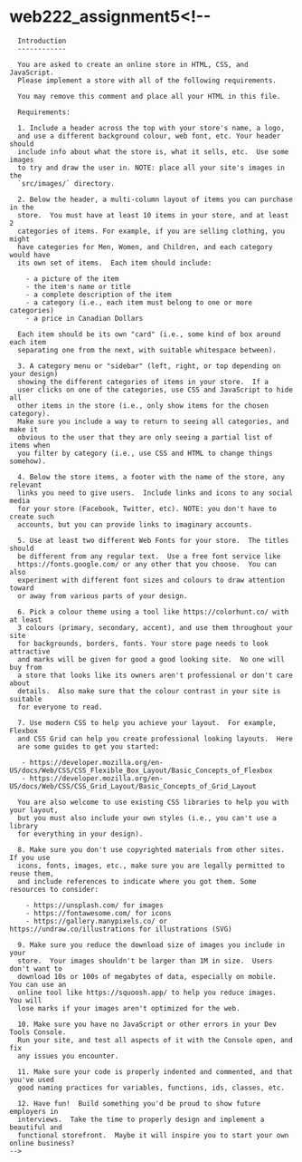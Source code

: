 # web222_assignment5<!--
      Introduction
      ------------

      You are asked to create an online store in HTML, CSS, and JavaScript.
      Please implement a store with all of the following requirements.

      You may remove this comment and place all your HTML in this file.

      Requirements:

      1. Include a header across the top with your store's name, a logo,
      and use a different background colour, web font, etc. Your header should
      include info about what the store is, what it sells, etc.  Use some images
      to try and draw the user in. NOTE: place all your site's images in the
      `src/images/` directory.

      2. Below the header, a multi-column layout of items you can purchase in the
      store.  You must have at least 10 items in your store, and at least 2
      categories of items. For example, if you are selling clothing, you might
      have categories for Men, Women, and Children, and each category would have
      its own set of items.  Each item should include:
      
        - a picture of the item
        - the item's name or title
        - a complete description of the item
        - a category (i.e., each item must belong to one or more categories)
        - a price in Canadian Dollars
      
      Each item should be its own "card" (i.e., some kind of box around each item
      separating one from the next, with suitable whitespace between).

      3. A category menu or "sidebar" (left, right, or top depending on your design)
      showing the different categories of items in your store.  If a
      user clicks on one of the categories, use CSS and JavaScript to hide all
      other items in the store (i.e., only show items for the chosen category).
      Make sure you include a way to return to seeing all categories, and make it
      obvious to the user that they are only seeing a partial list of items when
      you filter by category (i.e., use CSS and HTML to change things somehow).

      4. Below the store items, a footer with the name of the store, any relevant
      links you need to give users.  Include links and icons to any social media
      for your store (Facebook, Twitter, etc). NOTE: you don't have to create such
      accounts, but you can provide links to imaginary accounts.

      5. Use at least two different Web Fonts for your store.  The titles should
      be different from any regular text.  Use a free font service like
      https://fonts.google.com/ or any other that you choose.  You can also
      experiment with different font sizes and colours to draw attention toward
      or away from various parts of your design.

      6. Pick a colour theme using a tool like https://colorhunt.co/ with at least
      3 colours (primary, secondary, accent), and use them throughout your site
      for backgrounds, borders, fonts. Your store page needs to look attractive
      and marks will be given for good a good looking site.  No one will buy from
      a store that looks like its owners aren't professional or don't care about
      details.  Also make sure that the colour contrast in your site is suitable
      for everyone to read.

      7. Use modern CSS to help you achieve your layout.  For example, Flexbox
      and CSS Grid can help you create professional looking layouts.  Here
      are some guides to get you started:

       - https://developer.mozilla.org/en-US/docs/Web/CSS/CSS_Flexible_Box_Layout/Basic_Concepts_of_Flexbox
       - https://developer.mozilla.org/en-US/docs/Web/CSS/CSS_Grid_Layout/Basic_Concepts_of_Grid_Layout
       
      You are also welcome to use existing CSS libraries to help you with your layout,
      but you must also include your own styles (i.e., you can't use a library
      for everything in your design).

      8. Make sure you don't use copyrighted materials from other sites.  If you use
      icons, fonts, images, etc., make sure you are legally permitted to reuse them,
      and include references to indicate where you got them. Some resources to consider:

        - https://unsplash.com/ for images
        - https://fontawesome.com/ for icons
        - https://gallery.manypixels.co/ or https://undraw.co/illustrations for illustrations (SVG)

      9. Make sure you reduce the download size of images you include in your
      store.  Your images shouldn't be larger than 1M in size.  Users don't want to
      download 10s or 100s of megabytes of data, especially on mobile.  You can use an
      online tool like https://squoosh.app/ to help you reduce images.  You will
      lose marks if your images aren't optimized for the web.

      10. Make sure you have no JavaScript or other errors in your Dev Tools Console.
      Run your site, and test all aspects of it with the Console open, and fix
      any issues you encounter.

      11. Make sure your code is properly indented and commented, and that you've used
      good naming practices for variables, functions, ids, classes, etc.

      12. Have fun!  Build something you'd be proud to show future employers in
      interviews.  Take the time to properly design and implement a beautiful and
      functional storefront.  Maybe it will inspire you to start your own online business?
    -->